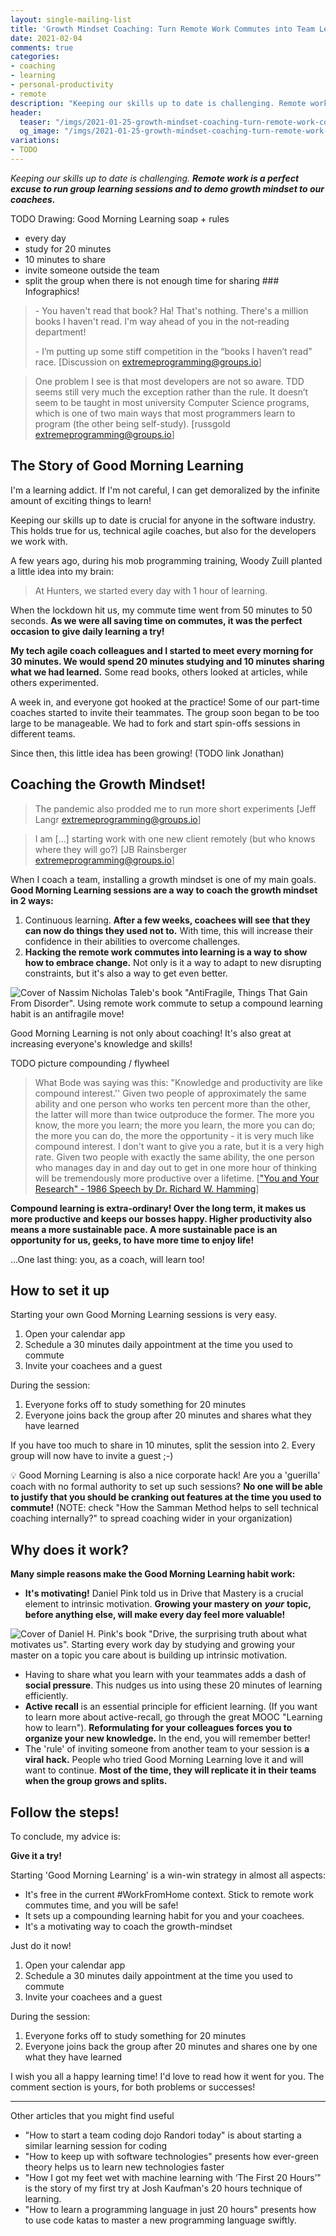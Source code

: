 ```yaml
---
layout: single-mailing-list
title: 'Growth Mindset Coaching: Turn Remote Work Commutes into Team Learning'
date: 2021-02-04
comments: true
categories:
- coaching
- learning
- personal-productivity
- remote
description: "Keeping our skills up to date is challenging. Remote work is a perfect excuse to run group learning sessions and to demo growth mindset to our coaches. The recipe is dead simple: meet every morning at the time of your pre-remote work commute, study for 20 minutes, and share for 10 minutes!"
header:
  teaser: "/imgs/2021-01-25-growth-mindset-coaching-turn-remote-work-commutes-into-team-learning/TODO-teaser.jpg"
  og_image: "/imgs/2021-01-25-growth-mindset-coaching-turn-remote-work-commutes-into-team-learning/TODO-og.jpg"
variations:
- TODO
---
```

_Keeping our skills up to date is challenging. **Remote work is a perfect excuse to run group learning sessions and to demo growth mindset to our coachees.**_ 

TODO Drawing: Good Morning Learning soap + rules
- every day
- study for 20 minutes
- 10 minutes to share
- invite someone outside the team
- split the group when there is not enough time for sharing
\### Infographics!

> \- You haven't read that book? Ha! That's nothing. There's a million books I haven't read. I'm way ahead of you in the not-reading department!
> 
> \- I’m putting up some stiff competition in the “books I haven’t read” race. [Discussion on [extremeprogramming@groups.io](https://groups.io/g/extremeprogramming/topic/what_does_evolutionary/75090300?p=,,,20,0,0,0::recentpostdate%2Fsticky,,,20,2,0,75090300)]


> One problem I see is that most developers are not so aware. TDD seems still very much the exception rather than the rule. It doesn’t seem to be taught in most university Computer Science programs, which is one of two main ways that most programmers learn to program (the other being self-study). [russgold [extremeprogramming@groups.io](https://groups.io/g/extremeprogramming/topic/gently_nudging_a_team_away/71355339?p=Created,,,60,1,0,0)]

## The Story of Good Morning Learning

I'm a learning addict. If I'm not careful, I can get demoralized by the infinite amount of exciting things to learn!

Keeping our skills up to date is crucial for anyone in the software industry. This holds true for us, technical agile coaches, but also for the developers we work with.

A few years ago, during his mob programming training, Woody Zuill planted a little idea into my brain:

> At Hunters, we started every day with 1 hour of learning.

When the lockdown hit us, my commute time went from 50 minutes to 50 seconds. **As we were all saving time on commutes, it was the perfect occasion to give daily learning a try!**

**My tech agile coach colleagues and I started to meet every morning for 30 minutes. We would spend 20 minutes studying and 10 minutes sharing what we had learned.** Some read books, others looked at articles, while others experimented.

A week in, and everyone got hooked at the practice! Some of our part-time coaches started to invite their teammates. The group soon began to be too large to be manageable. We had to fork and start spin-offs sessions in different teams.

Since then, this little idea has been growing! (TODO link Jonathan)

## Coaching the Growth Mindset!

> The pandemic also prodded me to run more short experiments [Jeff Langr [extremeprogramming@groups.io](https://groups.io/g/extremeprogramming/topic/74008160?p=,,,200,0,0,0::relevance,,remote+Pair+programming,200,2,0,74008160,ct=1&ct=1)]

> I am [...] starting work with one new client remotely (but who knows where they will go?) [JB Rainsberger [extremeprogramming@groups.io](https://groups.io/g/extremeprogramming/topic/74008160?p=,,,200,0,0,0::relevance,,remote+Pair+programming,200,2,0,74008160,ct=1&ct=1)]

When I coach a team, installing a growth mindset is one of my main goals. **Good Morning Learning sessions are a way to coach the growth mindset in 2 ways:**

1.  Continuous learning. **After a few weeks, coachees will see that they can now do things they used not to.** With time, this will increase their confidence in their abilities to overcome challenges.
2.  **Hacking the remote work commutes into learning is a way to show how to embrace change.** Not only is it a way to adapt to new disrupting constraints, but it's also a way to get even better.

![Cover of Nassim Nicholas Taleb's book "AntiFragile, Things That Gain From Disorder". Using remote work commute to setup a compound learning habit is an antifragile move!](../imgs/2021-01-25-growth-mindset-coaching-turn-remote-work-commutes-into-team-learning/antifragile.jpg)

Good Morning Learning is not only about coaching! It's also great at increasing everyone's knowledge and skills!

TODO picture compounding / flywheel

> What Bode was saying was this: "Knowledge and productivity are like compound interest.'' Given two people of approximately the same ability and one person who works ten percent more than the other, the latter will more than twice outproduce the former. The more you know, the more you learn; the more you learn, the more you can do; the more you can do, the more the opportunity - it is very much like compound interest. I don't want to give you a rate, but it is a very high rate. Given two people with exactly the same ability, the one person who manages day in and day out to get in one more hour of thinking will be tremendously more productive over a lifetime. [["You and Your Research" - 1986 Speech by Dr. Richard W. Hamming](https://www.valueinvestingworld.com/2009/09/you-and-your-research-1986-speech-by-dr.html)]

**Compound learning is extra-ordinary! Over the long term, it makes us more productive and keeps our bosses happy. Higher productivity also means a more sustainable pace. A more sustainable pace is an opportunity for us, geeks, to have more time to enjoy life!**

...One last thing: you, as a coach, will learn too!

## How to set it up

Starting your own Good Morning Learning sessions is very easy.

1.  Open your calendar app
2.  Schedule a 30 minutes daily appointment at the time you used to commute
3.  Invite your coachees and a guest

During the session:

1.  Everyone forks off to study something for 20 minutes
2.  Everyone joins back the group after 20 minutes and shares what they have learned

If you have too much to share in 10 minutes, split the session into 2\. Every group will now have to invite a guest ;-)

💡 Good Morning Learning is also a nice corporate hack! Are you a 'guerilla' coach with no formal authority to set up such sessions? **No one will be able to justify that you should be cranking out features at the time you used to commute!** (NOTE: check "How the Samman Method helps to sell technical coaching internally?" to spread coaching wider in your organization)

## Why does it work?

**Many simple reasons make the Good Morning Learning habit work:**

*   **It's motivating!** Daniel Pink told us in Drive that Mastery is a crucial element to intrinsic motivation. **Growing your mastery on** _**your**_ **topic, before anything else, will make every day feel more valuable!**

![Cover of Daniel H. Pink's book "Drive, the surprising truth about what motivates us". Starting every work day by studying and growing your master on a topic you care about is building up intrinsic motivation.](../imgs/2021-01-25-growth-mindset-coaching-turn-remote-work-commutes-into-team-learning/drive.jpg)

*   Having to share what you learn with your teammates adds a dash of **social pressure**. This nudges us into using these 20 minutes of learning efficiently.
*   **Active recall** is an essential principle for efficient learning. (If you want to learn more about active-recall, go through the great MOOC "Learning how to learn"). **Reformulating for your colleagues forces you to organize your new knowledge.** In the end, you will remember better!
*   The 'rule' of inviting someone from another team to your session is **a viral hack.** People who tried Good Morning Learning love it and will want to continue. **Most of the time, they will replicate it in their teams when the group grows and splits.**

## Follow the steps!

To conclude, my advice is:

**Give it a try!**

Starting 'Good Morning Learning' is a win-win strategy in almost all aspects:

*   It's free in the current #WorkFromHome context. Stick to remote work commutes time, and you will be safe!
*   It sets up a compounding learning habit for you and your coachees.
*   It's a motivating way to coach the growth-mindset

Just do it now!

1.  Open your calendar app
2.  Schedule a 30 minutes daily appointment at the time you used to commute
3.  Invite your coachees and a guest

During the session:

1.  Everyone forks off to study something for 20 minutes
2.  Everyone joins back the group after 20 minutes and shares one by one what they have learned

I wish you all a happy learning time! I'd love to read how it went for you. The comment section is yours, for both problems or successes!

----

Other articles that you might find useful

*   "How to start a team coding dojo Randori today" is about starting a similar learning session for coding
*   "How to keep up with software technologies" presents how ever-green theory helps us to learn new technologies faster
*   "How I got my feet wet with machine learning with ‘The First 20 Hours’" is the story of my first try at Josh Kaufman's 20 hours technique of learning.
*   "How to learn a programming language in just 20 hours" presents how to use code katas to master a new programming language swiftly.